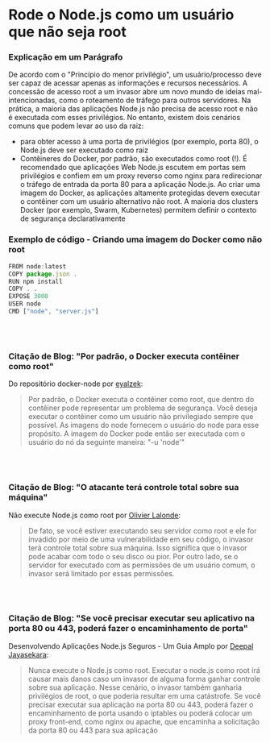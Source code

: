# Rode o Node.js como um usuário que não seja root

### Explicação em um Parágrafo

De acordo com o "Princípio do menor privilégio", um usuário/processo deve ser capaz de acessar apenas as informações e recursos necessários. A concessão de acesso root a um invasor abre um novo mundo de ideias mal-intencionadas, como o roteamento de tráfego para outros servidores. Na prática, a maioria das aplicações Node.js não precisa de acesso root e não é executada com esses privilégios. No entanto, existem dois cenários comuns que podem levar ao uso da raiz:

- para obter acesso à uma porta de privilégios (por exemplo, porta 80), o Node.js deve ser executado como raiz
- Contêineres do Docker, por padrão, são executados como root (!). É recomendado que aplicações Web Node.js escutem em portas sem privilégios e confiem em um proxy reverso como nginx para redirecionar o tráfego de entrada da porta 80 para a aplicação Node.js. Ao criar uma imagem do Docker, as aplicações altamente protegidas devem executar o contêiner com um usuário alternativo não root. A maioria dos clusters Docker (por exemplo, Swarm, Kubernetes) permitem definir o contexto de segurança declarativamente

### Exemplo de código - Criando uma imagem do Docker como não root

```javascript
FROM node:latest
COPY package.json .
RUN npm install
COPY . .
EXPOSE 3000
USER node
CMD ["node", "server.js"]
```

<br/><br/>

### Citação de Blog: "Por padrão, o Docker executa contêiner como root"

Do repositório docker-node por [eyalzek](https://github.com/nodejs/docker-node/blob/master/docs/BestPractices.md#non-root-user):
> Por padrão, o Docker executa o contêiner como root, que dentro do contêiner pode representar um problema de segurança. Você deseja executar o contêiner como um usuário não privilegiado sempre que possível. As imagens do node fornecem o usuário do node para esse propósito. A imagem do Docker pode então ser executada com o usuário do nó da seguinte maneira: "-u 'node'"

<br/><br/>

### Citação de Blog: "O atacante terá controle total sobre sua máquina"

Não execute Node.js como root por [Olivier Lalonde](http://syskall.com/dont-run-node-dot-js-as-root/):
> De fato, se você estiver executando seu servidor como root e ele for invadido por meio de uma vulnerabilidade em seu código, o invasor terá controle total sobre sua máquina. Isso significa que o invasor pode acabar com todo o seu disco ou pior. Por outro lado, se o servidor for executado com as permissões de um usuário comum, o invasor será limitado por essas permissões.

<br/><br/>

### Citação de Blog: "Se você precisar executar seu aplicativo na porta 80 ou 443, poderá fazer o encaminhamento de porta"

Desenvolvendo Aplicações Node.js Seguros - Um Guia Amplo por [Deepal Jayasekara](https://jsblog.insiderattack.net/developing-secure-node-js-applications-a-broad-guide-286afdec69ce):
> Nunca execute o Node.js como root. Executar o node.js como root irá causar mais danos caso um invasor de alguma forma ganhar controle sobre sua aplicação. Nesse cenário, o invasor também ganharia privilégios de root, o que poderia resultar em uma catástrofe. Se você precisar executar sua aplicação na porta 80 ou 443, poderá fazer o encaminhamento de porta usando o iptables ou poderá colocar um proxy front-end, como nginx ou apache, que encaminha a solicitação da porta 80 ou 443 para sua aplicação
